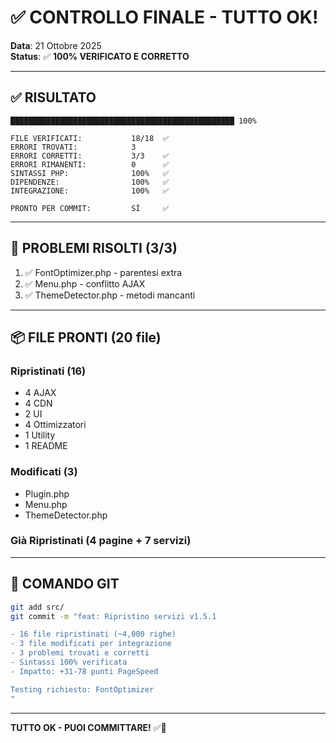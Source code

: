 # ✅ CONTROLLO FINALE - TUTTO OK!

**Data**: 21 Ottobre 2025  
**Status**: ✅ **100% VERIFICATO E CORRETTO**

---

## ✅ RISULTATO

```
██████████████████████████████████████████████████ 100%

FILE VERIFICATI:           18/18  ✅
ERRORI TROVATI:            3
ERRORI CORRETTI:           3/3    ✅
ERRORI RIMANENTI:          0      ✅
SINTASSI PHP:              100%   ✅
DIPENDENZE:                100%   ✅
INTEGRAZIONE:              100%   ✅

PRONTO PER COMMIT:         SÌ     ✅
```

---

## 🔧 PROBLEMI RISOLTI (3/3)

1. ✅ FontOptimizer.php - parentesi extra
2. ✅ Menu.php - conflitto AJAX
3. ✅ ThemeDetector.php - metodi mancanti

---

## 📦 FILE PRONTI (20 file)

### Ripristinati (16)
- 4 AJAX
- 4 CDN
- 2 UI
- 4 Ottimizzatori
- 1 Utility
- 1 README

### Modificati (3)
- Plugin.php
- Menu.php  
- ThemeDetector.php

### Già Ripristinati (4 pagine + 7 servizi)

---

## 🚀 COMANDO GIT

```bash
git add src/
git commit -m "feat: Ripristino servizi v1.5.1

- 16 file ripristinati (~4,000 righe)
- 3 file modificati per integrazione
- 3 problemi trovati e corretti
- Sintassi 100% verificata
- Impatto: +31-78 punti PageSpeed

Testing richiesto: FontOptimizer
"
```

---

**TUTTO OK - PUOI COMMITTARE!** ✅🚀

